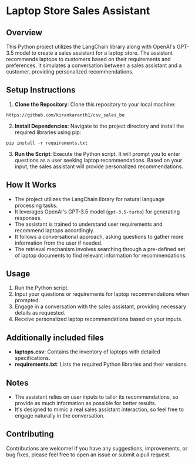 # Laptop Store Sales Assistant

## Overview
This Python project utilizes the LangChain library along with OpenAI's GPT-3.5 model to create a sales assistant for a laptop store. The assistant recommends laptops to customers based on their requirements and preferences. It simulates a conversation between a sales assistant and a customer, providing personalized recommendations.

## Setup Instructions
1. **Clone the Repository**: Clone this repository to your local machine:
```shell
https://github.com/kirankaranth1/csv_sales_bo
```
2. **Install Dependencies**: Navigate to the project directory and install the required libraries using pip:
```shell
pip install -r requirements.txt
```
3. **Run the Script**: Execute the Python script. It will prompt you to enter questions as a user seeking laptop recommendations. Based on your input, the sales assistant will provide personalized recommendations.

## How It Works
- The project utilizes the LangChain library for natural language processing tasks.
- It leverages OpenAI's GPT-3.5 model (`gpt-3.5-turbo`) for generating responses.
- The assistant is trained to understand user requirements and recommend laptops accordingly.
- It follows a conversational approach, asking questions to gather more information from the user if needed.
- The retrieval mechanism involves searching through a pre-defined set of laptop documents to find relevant information for recommendations.

## Usage
1. Run the Python script.
2. Input your questions or requirements for laptop recommendations when prompted.
3. Engage in a conversation with the sales assistant, providing necessary details as requested.
4. Receive personalized laptop recommendations based on your inputs.

## Additionally included files
- **laptops.csv**: Contains the inventory of laptops with detailed specifications.
- **requirements.txt**: Lists the required Python libraries and their versions.

## Notes
- The assistant relies on user inputs to tailor its recommendations, so provide as much information as possible for better results.
- It's designed to mimic a real sales assistant interaction, so feel free to engage naturally in the conversation.

## Contributing
Contributions are welcome! If you have any suggestions, improvements, or bug fixes, please feel free to open an issue or submit a pull request.

